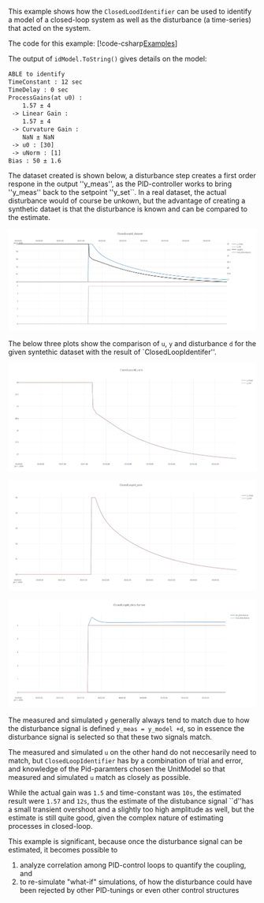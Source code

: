 
This example shows how the ``ClosedLoodIdentifier`` can be used to identify a model of a closed-loop system
as well as the disturbance (a time-series) that acted on the system. 

The code for this example:
[!code-csharp[Examples](../../TimeSeriesAnalysis.Tests/Examples/SystemIdent.cs?name=ex_CLOSED_LOOP)]

The output of ``idModel.ToString()`` gives details on the model:
```
ABLE to identify
TimeConstant : 12 sec
TimeDelay : 0 sec
ProcessGains(at u0) : 
	1.57 ± 4
 -> Linear Gain : 
	1.57 ± 4
 -> Curvature Gain : 
	NaN ± NaN
 -> u0 : [30]
 -> uNorm : [1]
Bias : 50 ± 1.6
```

The dataset created is shown below, a disturbance step creates a first order respone in the output ''y_meas'', as the 
PID-controller works to bring ''y_meas'' back to the setpoint ''y_set``. In a real dataset, the actual disturbance would of course be unkown, 
but the advantage of creating a synthetic dataet is that the disturbance is known and can be compared to the estimate.

![Ex_Dataset](./images/sysid_ex_closedloop1.png)

The below three plots show the comparison of ``u``, ``y`` and disturbance ``d`` for the given syntethic dataset with the result of
 `ClosedLoopIdentifer''. 

![Ex_u](./images/sysid_ex_closedloop2.png)

![Ex_y](./images/sysid_ex_closedloop3.png)

![Ex_d](./images/sysid_ex_closedloop4.png)


The measured and simulated ``y`` generally always tend to match due to how the disturbance signal is defined ``y_meas = y_model +d``,
so in essence the disturbance signal is selected so that these two signals match. 

The measured and simulated ``u`` on the other hand do not neccesarily need to match, but ``ClosedLoopIdentifier`` has by a combination 
of trial and error, and knowledge of the Pid-paramters chosen the UnitModel so that measured and simulated ``u`` match as closely as possible. 

While the actual gain was ``1.5`` and time-constant was ``10s``, the estimated result were ``1.57`` and ``12s``, thus the estimate of 
the distubance signal  ``d''has a small transient overshoot and a slightly too high amplitude as well, but the estimate is still quite good, given the
complex nature of estimating processes in closed-loop. 

This example is significant, because once the disturbance signal can be estimated, it becomes possible to
1. analyze correlation among PID-control loops to quantify the coupling, and
2. to re-simulate "what-if" simulations, of how the disturbance could have been rejected by other PID-tunings or even other control structures